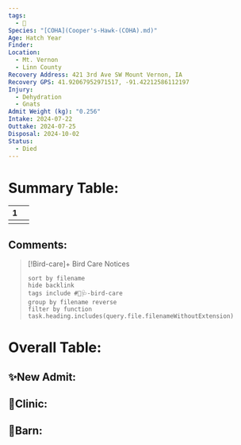 ```yaml
---
tags:
  - 🦅
Species: "[COHA](Cooper's-Hawk-(COHA).md)"
Age: Hatch Year
Finder: 
Location:
  - Mt. Vernon
  - Linn County
Recovery Address: 421 3rd Ave SW Mount Vernon, IA
Recovery GPS: 41.92067952971517, -91.42212586112197
Injury:
  - Dehydration
  - Gnats
Admit Weight (kg): "0.256"
Intake: 2024-07-22
Outtake: 2024-07-25
Disposal: 2024-10-02
Status:
  - Died
---
```


# Summary Table:

<div><table class="dataview table-view-table"><thead class="table-view-thead"><tr class="table-view-tr-header"><th class="table-view-th"><span></span><span class="dataview small-text">1</span></th><th class="table-view-th"><span></span></th></tr></thead><tbody class="table-view-tbody"><tr><td><span></span></td><td><span></span></td></tr></tbody></table></div>

## Comments:

> [!Bird-care]+ Bird Care Notices
>   ```tasks 
>   sort by filename
>   hide backlink
>   tags include #🦅🩺-bird-care 
>   group by filename reverse
>   filter by function task.heading.includes(query.file.filenameWithoutExtension)
>   ```

# Overall Table:

## ✨New Admit:



## 🏥Clinic:



## 🏡Barn:


